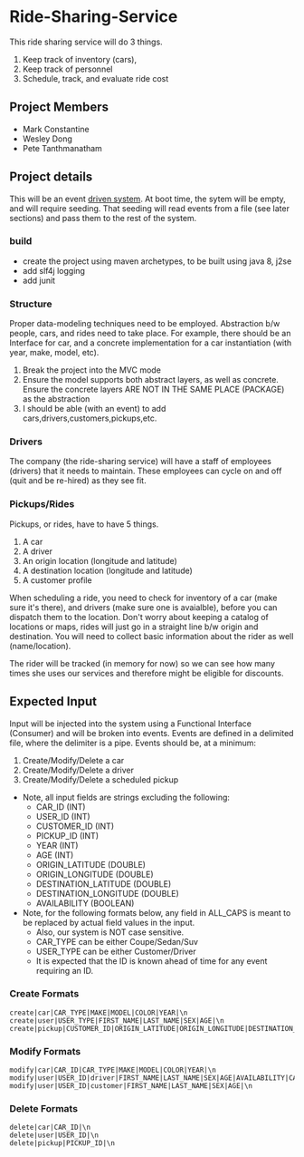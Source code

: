 # Ride-Sharing-Service
This ride sharing service will do 3 things. 
1. Keep track of inventory (cars), 
2. Keep track of personnel
3. Schedule, track, and evaluate ride cost


## Project Members
* Mark Constantine
* Wesley Dong
* Pete Tanthmanatham


## Project details
This will be an event [driven system](https://en.wikipedia.org/wiki/Event-driven_architecture).
At boot time, the sytem will be empty, and will require seeding. That seeding will read events from a file (see later sections) and pass them to the rest of the system. 

### build
* create the project using maven archetypes, to be built using java 8, j2se
* add slf4j logging
* add junit


### Structure
Proper data-modeling techniques need to be employed. Abstraction b/w people, cars, and rides need to take place. For example, there should be an Interface for car, and a concrete implementation for a car instantiation (with year, make, model, etc).

1. Break the project into the MVC mode
2. Ensure the model supports both abstract layers, as well as concrete. Ensure the concrete layers ARE NOT IN THE SAME PLACE (PACKAGE) as the abstraction
3. I should be able (with an event) to add cars,drivers,customers,pickups,etc.


### Drivers
The company (the ride-sharing service) will have a staff of employees (drivers) that it needs to maintain. These employees can cycle on and off (quit and be re-hired) as they see fit.

### Pickups/Rides
Pickups, or rides, have to have 5 things.
1. A car
2. A driver
3. An origin location (longitude and latitude)
4. A destination location (longitude and latitude)
5. A customer profile

When scheduling a ride, you need to check for inventory of a car (make sure it's there), and drivers (make sure one is avaialble), before you can dispatch them to the location. Don't worry about keeping a catalog of locations or maps, rides will just go in a straight line b/w origin and destination. You will need to collect basic information about the rider as well (name/location).

The rider will be tracked (in memory for now) so we can see how many times she uses our services and therefore might be eligible for discounts. 


## Expected Input
Input will be injected into the system using a Functional Interface (Consumer) and will be broken into events. Events are defined in a delimited file, where the delimiter is a pipe.
Events should be, at a minimum:
1. Create/Modify/Delete a car
2. Create/Modify/Delete a driver
3. Create/Modify/Delete a scheduled pickup

* Note, all input fields are strings excluding the following:
  * CAR_ID (INT)
  * USER_ID (INT)
  * CUSTOMER_ID (INT)
  * PICKUP_ID (INT)
  * YEAR (INT)
  * AGE (INT)
  * ORIGIN_LATITUDE (DOUBLE)
  * ORIGIN_LONGITUDE (DOUBLE)
  * DESTINATION_LATITUDE (DOUBLE)
  * DESTINATION_LONGITUDE (DOUBLE)
  * AVAILABILITY (BOOLEAN)
* Note, for the following formats below, any field in ALL_CAPS is meant to be replaced by actual field values in the input.
  * Also, our system is NOT case sensitive.
  * CAR_TYPE can be either Coupe/Sedan/Suv
  * USER_TYPE can be either Customer/Driver
  * It is expected that the ID is known ahead of time for any event requiring an ID.
   

### Create Formats
```
create|car|CAR_TYPE|MAKE|MODEL|COLOR|YEAR|\n
create|user|USER_TYPE|FIRST_NAME|LAST_NAME|SEX|AGE|\n
create|pickup|CUSTOMER_ID|ORIGIN_LATITUDE|ORIGIN_LONGITUDE|DESTINATION_LATITUDE|DESTINATION_LONGITUDE|\n
```
### Modify Formats
```
modify|car|CAR_ID|CAR_TYPE|MAKE|MODEL|COLOR|YEAR|\n
modify|user|USER_ID|driver|FIRST_NAME|LAST_NAME|SEX|AGE|AVAILABILITY|CAR_ID|\n
modify|user|USER_ID|customer|FIRST_NAME|LAST_NAME|SEX|AGE|\n
```
### Delete Formats
```
delete|car|CAR_ID|\n
delete|user|USER_ID|\n
delete|pickup|PICKUP_ID|\n
```
